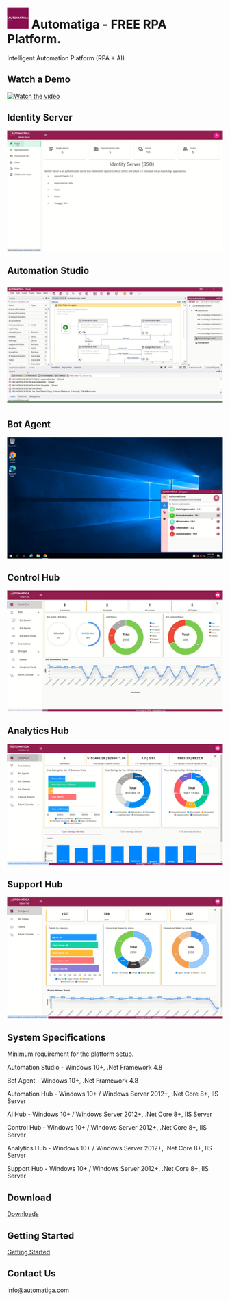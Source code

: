 # <img src="./images/channels4_profile.jpg" width=50 vertical-align='middle'> Automatiga - FREE RPA Platform.
Intelligent Automation Platform (RPA + AI)

<H2>Watch a Demo</H2>

[![Watch the video](https://i9.ytimg.com/vi_webp/hHN1VYU9DbA/mqdefault.webp?v=66f63734&sqp=CPis5LgG&rs=AOn4CLALS3s0AmWh49ydEECme54xGA3Eyw)](https://www.youtube.com/watch?v=hHN1VYU9DbA)

<H2>Identity Server</H2>

![Identity Server](./images/Identity_Server.png)

<H2>Automation Studio</H2>

![Automation Studio](./images/Automation_Studio.png)

<H2>Bot Agent</H2>

![Bot Agent](./images/BotAgent.png)

<H2>Control Hub</H2>

![Control Hub](./images/Control_Hub.png)

<H2>Analytics Hub</H2>

![Analytics Hub](./images/Analytics_Hub.png)

<H2>Support Hub</H2>

![Support Hub](./images/Support_Hub.png)

<H2>System Specifications</H2>

Minimum requirement for the platform setup.

Automation Studio - Windows 10+, .Net Framework 4.8

Bot Agent - Windows 10+, .Net Framework 4.8

Automation Hub - Windows 10+ / Windows Server 2012+, .Net Core 8+, IIS Server

AI Hub - Windows 10+ / Windows Server 2012+, .Net Core 8+, IIS Server

Control Hub - Windows 10+ / Windows Server 2012+, .Net Core 8+, IIS Server

Analytics Hub - Windows 10+ / Windows Server 2012+, .Net Core 8+, IIS Server

Support Hub - Windows 10+ / Windows Server 2012+, .Net Core 8+, IIS Server

<H2>Download</H2>

[Downloads](https://automatiga.com/contact-us/)

<H2>Getting Started</H2>

[Getting Started](https://academy.automatiga.com/)

<H2>Contact Us</H2>

info@automatiga.com



